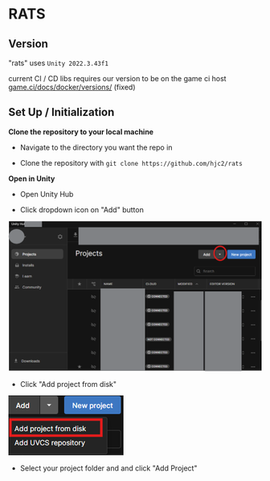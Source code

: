 
# RATS

## Version

"rats" uses `Unity 2022.3.43f1`

current CI / CD libs requires our version to be on the game ci host [game.ci/docs/docker/versions/](https://game.ci/docs/docker/versions/) (fixed)

## Set Up / Initialization

**Clone the repository to your local machine**

* Navigate to the directory you want the repo in

* Clone the repository with `git clone https://github.com/hjc2/rats`

**Open in Unity**

* Open Unity Hub

* Click dropdown icon on "Add" button

![screenshot](.github/dropdown.png)

* Click "Add project from disk"

 ![screenshot](.github/disk.png)

* Select your project folder and and click "Add Project"

